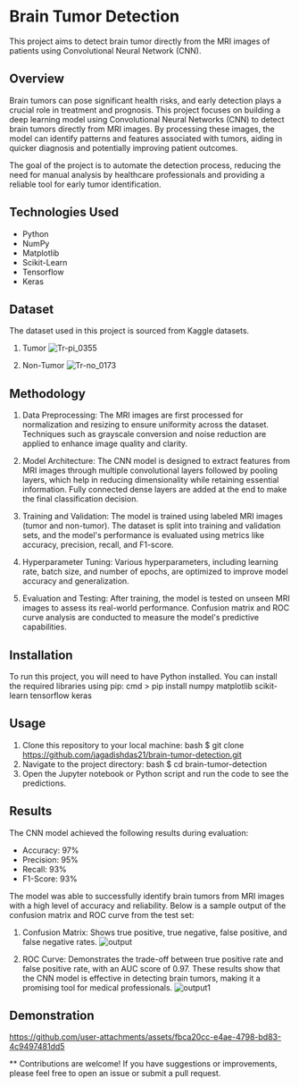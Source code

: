 # Brain Tumor Detection
This project aims to detect brain tumor directly from the MRI images of patients using Convolutional Neural Network (CNN).

## Overview
Brain tumors can pose significant health risks, and early detection plays a crucial role in treatment and prognosis. This project focuses on building a deep learning model using Convolutional Neural Networks (CNN) to detect brain tumors directly from MRI images. By processing these images, the model can identify patterns and features associated with tumors, aiding in quicker diagnosis and potentially improving patient outcomes.

The goal of the project is to automate the detection process, reducing the need for manual analysis by healthcare professionals and providing a reliable tool for early tumor identification.

## Technologies Used
- Python
- NumPy
- Matplotlib
- Scikit-Learn
- Tensorflow
- Keras

## Dataset
The dataset used in this project is sourced from Kaggle datasets.

1. Tumor
   ![Tr-pi_0355](https://github.com/user-attachments/assets/945a1fa9-8a80-4be7-b3e1-59908f8ac7e8)

3. Non-Tumor
   ![Tr-no_0173](https://github.com/user-attachments/assets/29217b9a-b2fc-484f-9fa0-b3d386f98f9a)

## Methodology
1. Data Preprocessing: The MRI images are first processed for normalization and resizing to ensure uniformity across the dataset. Techniques such as grayscale conversion and noise reduction are applied to enhance image quality and clarity.

2. Model Architecture: The CNN model is designed to extract features from MRI images through multiple convolutional layers followed by pooling layers, which help in reducing dimensionality while retaining essential information. Fully connected dense layers are added at the end to make the final classification decision.

3. Training and Validation: The model is trained using labeled MRI images (tumor and non-tumor). The dataset is split into training and validation sets, and the model's performance is evaluated using metrics like accuracy, precision, recall, and F1-score.

4. Hyperparameter Tuning: Various hyperparameters, including learning rate, batch size, and number of epochs, are optimized to improve model accuracy and generalization.

5. Evaluation and Testing: After training, the model is tested on unseen MRI images to assess its real-world performance. Confusion matrix and ROC curve analysis are conducted to measure the model's predictive capabilities.

## Installation
To run this project, you will need to have Python installed. You can install the required libraries using pip: cmd > pip install numpy matplotlib scikit-learn tensorflow keras

## Usage
1. Clone this repository to your local machine:
bash $ git clone https://github.com/jagadishdas21/brain-tumor-detection.git
3. Navigate to the project directory:
bash $ cd brain-tumor-detection
5. Open the Jupyter notebook or Python script and run the code to see the predictions.

## Results
The CNN model achieved the following results during evaluation:
- Accuracy: 97%
- Precision: 95%
- Recall: 93%
- F1-Score: 93%

The model was able to successfully identify brain tumors from MRI images with a high level of accuracy and reliability. Below is a sample output of the confusion matrix and ROC curve from the test set:

1. Confusion Matrix: Shows true positive, true negative, false positive, and false negative rates.
   ![output](https://github.com/user-attachments/assets/3c9e5501-7a87-41d0-a06e-aa90e3eb33e9)

3. ROC Curve: Demonstrates the trade-off between true positive rate and false positive rate, with an AUC score of 0.97.
These results show that the CNN model is effective in detecting brain tumors, making it a promising tool for medical professionals.
![output1](https://github.com/user-attachments/assets/f7460fc0-acc1-4462-bd21-78478c063ea4)

## Demonstration
https://github.com/user-attachments/assets/fbca20cc-e4ae-4798-bd83-4c9497481dd5

** Contributions are welcome! If you have suggestions or improvements, please feel free to open an issue or submit a pull request.
